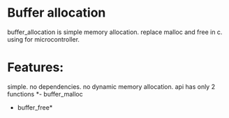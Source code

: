# Buffer allocation
buffer_allocation is simple memory allocation.
replace malloc and free in c.
using for microcontroller.


# Features:
simple.
no dependencies.
no dynamic memory allocation.
api has only 2 functions
*- buffer_malloc
- buffer_free*